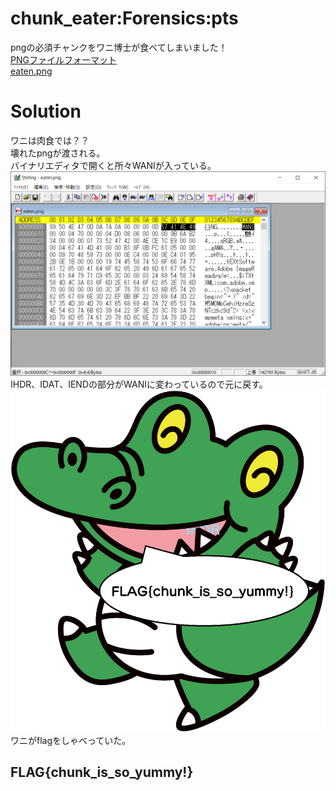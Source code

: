# chunk_eater:Forensics:pts
pngの必須チャンクをワニ博士が食べてしまいました！  
[PNGファイルフォーマット](https://www.setsuki.com/hsp/ext/png.htm)  
[eaten.png](eaten.png)  

# Solution
ワニは肉食では？？  
壊れたpngが渡される。  
バイナリエディタで開くと所々WANIが入っている。  
![wani.png](images/wani.png)  
IHDR、IDAT、IENDの部分がWANIに変わっているので元に戻す。  
![eaten_no_wani.png](eaten_no_wani.png)  
ワニがflagをしゃべっていた。  

## FLAG{chunk_is_so_yummy!}
